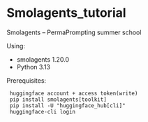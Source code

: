 # Smolagents_tutorial
Smolagents – PermaPrompting summer school


Using:
* smolagents 1.20.0
* Python 3.13

Prerequisites:
```
 huggingface account + access token(write) 
 pip install smolagents[toolkit] 
 pip install -U "huggingface_hub[cli]"
 huggingface-cli login
```